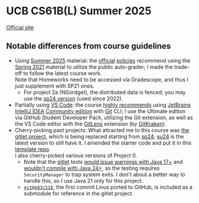 # UCB CS61B(L) Summer 2025

[Official site](https://cs61bl.org/su25)

## Notable differences from course guidelines

- Using [Summer 2025](https://cs61bl.org/su25/) material:
  the [official](https://cs61bl.org/su25/policies/#auditing-61bl) [policies](https://sp25.datastructur.es/policies/#auditing-cs61b)
  recommend using the [Spring 2021](https://sp21.datastructur.es/) material
  to utilize the public auto-grader;
  I made the trade-off to follow the latest course work.  
  Note that Homeworks need to be accessed via Gradescope, and thus I just supplement with SP21 ones.
  - For project 2a (NGordget), the distributed data is fenced; 
    you may use the [sp24 version](https://drive.google.com/file/d/1xGTZqCo5maiZjA307OPocmKDOTYlJXnz/view?usp=sharing)
    (used since 2022).
- Partially using [VS Code](https://code.visualstudio.com/):
  the course [highly recommends](https://cs61bl.org/su25/labs/lab01/#intellij-setup:~:text=We%20highly%20recommend%20using%20IntelliJ.) using [JetBrains IntelliJ IDEA](https://www.jetbrains.com/help/idea/getting-started.html) [Community edition](https://www.jetbrains.com/products/compare/?product=idea&product=idea-ce)
  with [Git](https://git-scm.com/doc) CLI;
  I use the Ultimate edition via GitHub Student Developer Pack, 
  utilizing the Git extension, as well as the VS Code editor with the [GitLens](https://marketplace.visualstudio.com/items?itemName=eamodio.gitlens) extension (by [GitKraken](https://www.gitkraken.com/gitlens)).
- Cherry-picking past projects:
  What attracted me to this course was [the gitlet project](https://sp21.datastructur.es/materials/proj/proj2/proj2),
  which is being replaced starting from [sp24](https://sp24.datastructur.es/);
  [su24](https://cs61bl.org/su24/projects/gitlet/design) is the latest version to still have it. 
  I amended the starter code and put it in this [template repo](https://github.com/Gravifer/cs61bl-su24.gitlet).  
  I also cherry-picked various versions of Project 0.
  - Note that the [gitlet](./gitlet/) tests [would issue warnings with Java 17+](https://openjdk.org/jeps/411) 
    and [wouldn't compile with Java 24+](https://openjdk.org/jeps/486),
    as the testing requires `SecurityManager` to trap system exits.
    I don't about a better way to handle this, so I use Java 21 only for this project.
  - [`git@e83c516`](https://github.com/git/git/tree/e83c5163316f89bfbde7d9ab23ca2e25604af290), 
    the first commit Linus ported to GitHub, is included as a submodule for reference in the gitlet project.
